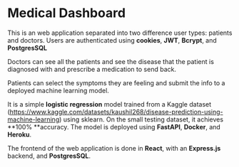 # Medical Dashboard
This is an web application separated into two difference user types: patients and doctors. 
Users are authenticated using **cookies**, **JWT**, **Bcrypt**, and **PostgresSQL**

Doctors can see all the patients and see the disease that the patient is diagnosed with and prescribe a medication to send back.

Patients can select the symptoms they are feeling and submit the info to a deployed machine learning model.

It is a simple **logistic regression** model trained from a Kaggle dataset (https://www.kaggle.com/datasets/kaushil268/disease-prediction-using-machine-learning) using sklearn. 
On the small testing dataset, it achieves **100% **accuracy. 
The model is deployed using **FastAPI**, **Docker**, and **Heroku**.

The frontend of the web application is done in **React**, with an **Express.js** backend, and **PostgresSQL**.
